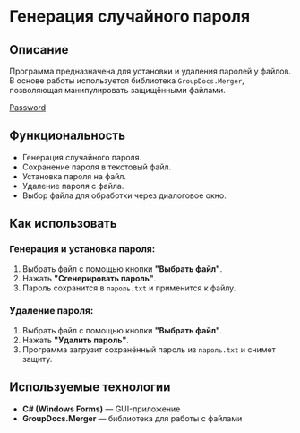 # Генерация случайного пароля

## Описание
Программа предназначена для установки и удаления паролей у файлов. В основе работы используется библиотека `GroupDocs.Merger`, позволяющая манипулировать защищёнными файлами.

[Password](https://github.com/Erokhin-Danila/Information-security/blob/master/Password.gif)

## Функциональность
- Генерация случайного пароля.
- Сохранение пароля в текстовый файл.
- Установка пароля на файл.
- Удаление пароля с файла.
- Выбор файла для обработки через диалоговое окно.

## Как использовать

### Генерация и установка пароля:
1. Выбрать файл с помощью кнопки **"Выбрать файл"**.
2. Нажать **"Сгенерировать пароль"**.
3. Пароль сохранится в `пароль.txt` и применится к файлу.

### Удаление пароля:
1. Выбрать файл с помощью кнопки **"Выбрать файл"**.
2. Нажать **"Удалить пароль"**.
3. Программа загрузит сохранённый пароль из `пароль.txt` и снимет защиту.

## Используемые технологии
- **C# (Windows Forms)** — GUI-приложение
- **GroupDocs.Merger** — библиотека для работы с файлами
